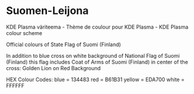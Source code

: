 # Suomen-Leijona
KDE Plasma väriteema - Thème de coulour pour KDE Plasma - KDE Plasma colour scheme

Official colours of State Flag of Suomi (Finland)

In addition to blue cross on white background of National Flag of Suomi (Finland) this flag includes Coat of Arms of Suomi (Finland) in center of the cross: Golden Lion on Red Background

HEX Colour Codes:
blue = 134483
red = B61B31
yellow = EDA700
white = FFFFFF

